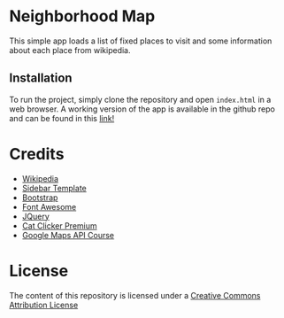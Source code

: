 # Neighborhood Map
This simple app loads a list of fixed places to visit and some information about each place from wikipedia.


## Installation
To run the project, simply clone the repository and open `index.html` in a web browser. A working version of the app is available in the github repo and can be found in this [link!](https://albertodepaola.github.io/ud-project-4/)

# Credits
   - [Wikipedia](https://www.mediawiki.org/wiki/API:Main_page)
   - [Sidebar Template](https://github.com/azouaoui-med/pro-sidebar-template)
   - [Bootstrap](https://getbootstrap.com/)
   - [Font Awesome](https://fontawesome.com/)
   - [JQuery](https://jquery.com/)
   - [Cat Clicker Premium](https://github.com/AndrewStarlike/Cat-clicker-premium-pro-with-Knockout)
   - [Google Maps API Course](https://github.com/udacity/ud864)


# License
The content of this repository is licensed under a [Creative Commons Attribution License](https://creativecommons.org/licenses/by/3.0/us/)

